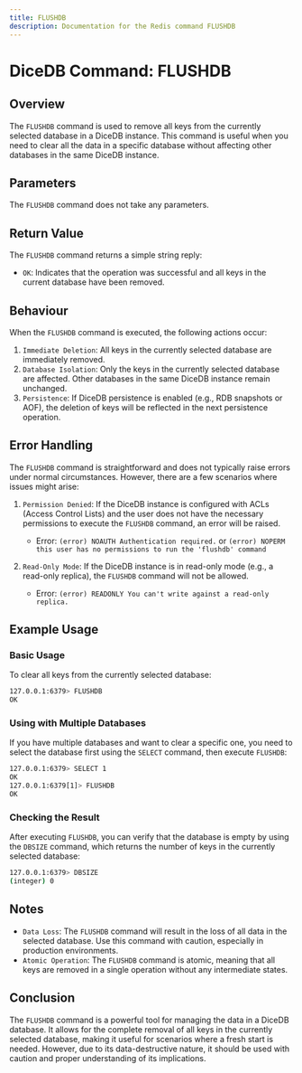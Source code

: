 ```yaml
---
title: FLUSHDB
description: Documentation for the Redis command FLUSHDB
---
```


# DiceDB Command: FLUSHDB

## Overview

The `FLUSHDB` command is used to remove all keys from the currently selected database in a DiceDB instance. This command is useful when you need to clear all the data in a specific database without affecting other databases in the same DiceDB instance.

## Parameters

The `FLUSHDB` command does not take any parameters.

## Return Value

The `FLUSHDB` command returns a simple string reply:

- `OK`: Indicates that the operation was successful and all keys in the current database have been removed.

## Behaviour

When the `FLUSHDB` command is executed, the following actions occur:

1. `Immediate Deletion`: All keys in the currently selected database are immediately removed.
1. `Database Isolation`: Only the keys in the currently selected database are affected. Other databases in the same DiceDB instance remain unchanged.
1. `Persistence`: If DiceDB persistence is enabled (e.g., RDB snapshots or AOF), the deletion of keys will be reflected in the next persistence operation.

## Error Handling

The `FLUSHDB` command is straightforward and does not typically raise errors under normal circumstances. However, there are a few scenarios where issues might arise:

1. `Permission Denied`: If the DiceDB instance is configured with ACLs (Access Control Lists) and the user does not have the necessary permissions to execute the `FLUSHDB` command, an error will be raised.

   - Error: `(error) NOAUTH Authentication required.` or `(error) NOPERM this user has no permissions to run the 'flushdb' command`

1. `Read-Only Mode`: If the DiceDB instance is in read-only mode (e.g., a read-only replica), the `FLUSHDB` command will not be allowed.

   - Error: `(error) READONLY You can't write against a read-only replica.`

## Example Usage

### Basic Usage

To clear all keys from the currently selected database:

```sh
127.0.0.1:6379> FLUSHDB
OK
```

### Using with Multiple Databases

If you have multiple databases and want to clear a specific one, you need to select the database first using the `SELECT` command, then execute `FLUSHDB`:

```sh
127.0.0.1:6379> SELECT 1
OK
127.0.0.1:6379[1]> FLUSHDB
OK
```

### Checking the Result

After executing `FLUSHDB`, you can verify that the database is empty by using the `DBSIZE` command, which returns the number of keys in the currently selected database:

```sh
127.0.0.1:6379> DBSIZE
(integer) 0
```

## Notes

- `Data Loss`: The `FLUSHDB` command will result in the loss of all data in the selected database. Use this command with caution, especially in production environments.
- `Atomic Operation`: The `FLUSHDB` command is atomic, meaning that all keys are removed in a single operation without any intermediate states.

## Conclusion

The `FLUSHDB` command is a powerful tool for managing the data in a DiceDB database. It allows for the complete removal of all keys in the currently selected database, making it useful for scenarios where a fresh start is needed. However, due to its data-destructive nature, it should be used with caution and proper understanding of its implications.

